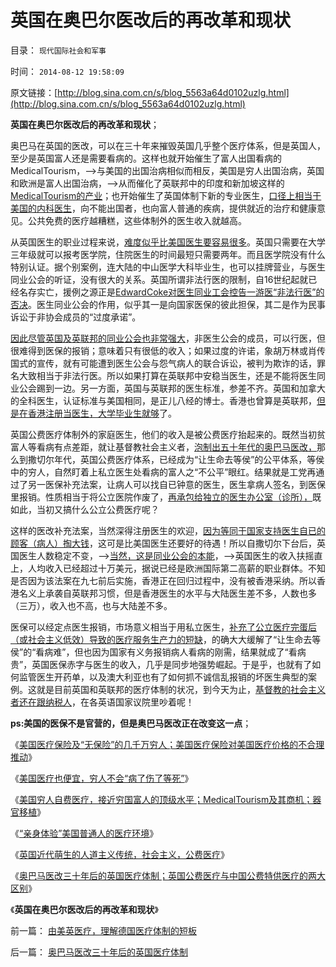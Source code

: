# 英国在奥巴尔医改后的再改革和现状

目录： `现代国际社会和军事` 

时间： `2014-08-12 19:58:09` 

原文链接：[http://blog.sina.com.cn/s/blog_5563a64d0102uzlg.html](http://blog.sina.com.cn/s/blog_5563a64d0102uzlg.html)

**英国在奥巴尔医改后的再改革和现状**；

奥巴马在英国的医改，可以在三十年来摧毁英国几乎整个医疗体系，但是英国人，至少是英国富人还是需要看病的。这样也就开始催生了富人出国看病的MedicalTourism，——>与美国的出国治病相似而相反，美国是穷人出国治病，英国和欧洲是富人出国治病，——>从而催化了英联邦中的印度和新加坡这样的[MedicalTourism的产业](../../../2014/8/8/美国穷人自费优质医疗，MedicalTourism，后发优势和无比的优越性.md)；也开始催生了英国体制下新的专业医生，[口径上相当于美国的内科医生](../../../2014/7/8/民粹公知“西方医疗免费，高福利”，全部是口径迥异的乌托邦.md)，向不能出国者，也向富人普通的疾病，提供就近的治疗和健康意见。公共免费的医疗越糟糕，这些体制外的医生收入就越高。

从英国医生的职业过程来说，[难度似乎比美国医生要容易很多](../../../2014/8/4/美国医生的职业路中，中美医生收入.md)。英国只需要在大学三年级就可以报考医学院，住院医生的时间最短只需要两年。而且医学院没有什么特别认证。据个别案例，连大陆的中山医学大科毕业生，也可以挂牌营业，与医生同业公会的听证，没有很大的关系。英国所谓非法行医的限制，自16世纪起就已经名存实亡，援例之源正是[EdwardCoke对医生同业工会控告一游医“非法行医”的否决](http://blog.sina.com.cn/u/5563a64d0102eds2)。医生同业公会的作用，似乎其一是向国家医保的彼此担保，其二是作为民事诉讼于非协会成员的“过度承诺”。

[因此尽管英国及英联邦的同业公会也非常强大](../../../2014/6/12/美国医疗行业中的封建残余，及中国经济.md)，非医生公会的成员，可以行医，但很难得到医保的报销；意味着只有很低的收入；如果过度的许诺，象胡万林或肖传国式的宣传，就有可能遭到医生公会与怨气病人的联合诉讼，被判为欺诈的话，罪名大致相当于非法行医。所以如果打算在英联邦中安稳当医生，还是不能将医生同业公会踢到一边。另一方面，英国与英联邦的医生标准，参差不齐。英国和加拿大的全科医生，认证标准与美国相同，是正儿八经的博士。香港也曾算是英联邦，[但是在香港注册当医生，大学毕业生就够](../../../2014/7/23/中国医生的职业路及收入，与美国医生对比的口径.md)了。

英国公费医疗体制外的家庭医生，他们的收入是被公费医疗抬起来的。既然当初贫富人等看病有点差距，就让基督教社会主义者，[泡制出五十年代的奥巴马医改，](../../../2014/8/11/奥巴马医改三十年后的英国医疗体制.md)那么到撒切尔年代，英国公费医疗体系，已经成为“让生命去等侯”的公平体系，等侯中的穷人，自然盯着上私立医生处看病的富人之“不公平”眼红。结果就是工党再通过了另一医保补充法案，让病人可以找自已钟意的医生，医生拿病人签名，到医保里报销。性质相当于将公立医院作废了，[再承包给独立的医生办公室（诊所），](../../../2014/4/30/90年代放行的个体诊所与公立医院“改革”的关系.md)既如此，当初又搞什么公立公费医疗呢？

这样的医改补充法案，当然深得注册医生的欢迎，[因为等同于国家支持医生自已的顾客（病人）掏大钱](../../../2009/1/27/荒唐的医疗公共产品说：“医疗之改”与“医保之改”.md)，这可是比美国医生还要好的待遇！所以自撒切尔下台后，英国医生人数稳定不变，——>[当然，这是同业公会的本能](../../../2014/5/19/法团主义，及法团自利内部的集体主义精神.md)，——>英国医生的收入扶摇直上，人均收入已经超过十万美元，据说已经是欧洲国际第二高薪的职业群体。不知是否因为该法案在九七前后实施，香港正在回归过程中，没有被香港采纳。所以香港名义上承袭自英联邦习惯，但是香港医生的水平与大陆医生差不多，人数也多（三万），收入也不高，也与大陆差不多。

医保可以经定点医生报销，市场意义相当于用私立医生，[补充了公立医疗完蛋后（或社会主义低效）导致的医疗服务生产力的短缺](../../../2010/12/29/平均短缺原理：物价上涨不回落！.md)，的确大大缓解了“让生命去等侯”的“看病难”，但也因为国家有义务报销病人看病的刚需，结果就成了“看病贵”，英国医保赤字与医生的收入，几乎是同步地强势崛起。于是乎，也就有了如何监管医生开药单，以及澳大利亚也有了如何抓不诚信乱报销的坏医生典型的案例。这就是目前英国和英联邦的医疗体制的状况，到今天为止，[基督教的社会主义者还在跟纳税人](../../../2014/8/10/英国近代萌生的人道主义传统，社会主义，公费医疗.md)，在各英语国家议院里吵着呢！

**ps:美国的医保不是官营的，但是奥巴马医改正在改变这一点**；

《[美国医疗保险及“无保险”的几千万穷人；美国医疗保险对美国医疗价格的不合理推动](../../../2014/8/6/美国医疗保险及“无保险”的几千万穷人.md)》

《[美国医疗也便宜，穷人不会“病了伤了等死”](../../../2014/8/7/美国医疗也便宜，穷人不会“病了伤了等死”.md)》

《[美国穷人自费医疗，接近穷国富人的顶级水平；MedicalTourism及其商机；器官移植](../../../2014/8/8/美国穷人自费优质医疗，MedicalTourism，后发优势和无比的优越性.md)》

《[“亲身体验”美国普通人的医疗环境](../../../2014/8/9/“亲身体验”美国普通居民的医疗环境.md)》

《[英国近代萌生的人道主义传统，社会主义，公费医疗](../../../2014/8/10/英国近代萌生的人道主义传统，社会主义，公费医疗.md)》

《[奥巴马医改三十年后的英国医疗体制；英国公费医疗与中国公费特供医疗的两大区别](../../../2014/8/11/奥巴马医改三十年后的英国医疗体制.md)》

《**英国在奥巴尔医改后的再改革和现状**》

前一篇： [由美英医疗，理解德国医疗体制的短板](../../../2014/8/13/由美英医疗，理解德国医疗体制的短板.md)

后一篇： [奥巴马医改三十年后的英国医疗体制](../../../2014/8/11/奥巴马医改三十年后的英国医疗体制.md)

